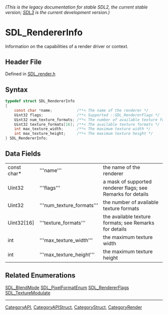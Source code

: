 ###### (This is the legacy documentation for stable SDL2, the current stable version; [SDL3](https://wiki.libsdl.org/SDL3/) is the current development version.)
# SDL_RendererInfo

Information on the capabilities of a render driver or context.

## Header File

Defined in [SDL_render.h](https://github.com/libsdl-org/SDL/blob/SDL2/include/SDL_render.h)

## Syntax

```c
typedef struct SDL_RendererInfo
{
    const char *name;           /**< The name of the renderer */
    Uint32 flags;               /**< Supported ::SDL_RendererFlags */
    Uint32 num_texture_formats; /**< The number of available texture formats */
    Uint32 texture_formats[16]; /**< The available texture formats */
    int max_texture_width;      /**< The maximum texture width */
    int max_texture_height;     /**< The maximum texture height */
} SDL_RendererInfo;
```

## Data Fields

|             |                           |                                                             |
| ----------- | ------------------------- | ----------------------------------------------------------- |
| const char* | '''name'''                | the name of the renderer                                    |
| Uint32      | '''flags'''               | a mask of supported renderer flags; see Remarks for details |
| Uint32      | '''num_texture_formats''' | the number of available texture formats                     |
| Uint32[16]  | '''texture_formats'''     | the available texture formats; see Remarks for details      |
| int         | '''max_texture_width'''   | the maximum texture width                                   |
| int         | '''max_texture_height'''  | the maximum texture height                                  |

## Related Enumerations

[SDL_BlendMode](SDL_BlendMode)
[SDL_PixelFormatEnum](SDL_PixelFormatEnum)
[SDL_RendererFlags](SDL_RendererFlags)
[SDL_TextureModulate](SDL_TextureModulate)

----
[CategoryAPI](CategoryAPI), [CategoryAPIStruct](CategoryAPIStruct), [CategoryStruct](CategoryStruct), [CategoryRender](CategoryRender)



